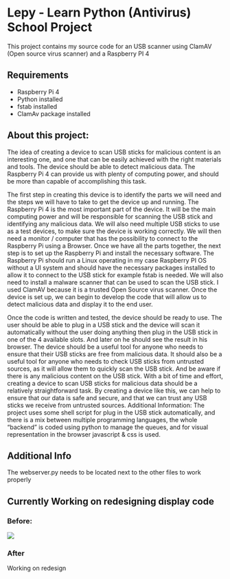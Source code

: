 <h1>Lepy - Learn Python (Antivirus)<br>School Project</h1>
<p>This project contains my source code for an USB scanner using ClamAV (Open source virus scanner) and a Raspberry PI 4<p>
<h2>Requirements</h2>
<ul>
  <li>Raspberry Pi 4</li>
  <li>Python installed</li>
  <li>fstab installed</li>
  <li>ClamAv package installed</li>
 </ul>
 <h2>
 About this project:
 </h2>
 <p>
 
The idea of creating a device to scan USB sticks for malicious content is an interesting one, and one that can be easily achieved with the right materials and tools. The device should be able to detect malicious data. The Raspberry Pi 4 can provide us with plenty of computing power, and should be more than capable of accomplishing this task.

The first step in creating this device is to identify the parts we will need and the steps we will have to take to get the device up and running. The Raspberry Pi 4 is the most important part of the device. It will be the main computing power and will be responsible for scanning the USB stick and identifying any malicious data. We will also need multiple USB sticks to use as a test devices, to make sure the device is working correctly. We will then need a monitor / computer that has the possibility to connect to the Raspberry Pi using a Browser.
Once we have all the parts together, the next step is to set up the Raspberry Pi and install the necessary software. The Raspberry Pi should run a Linux operating  in my case Raspberry PI OS without a UI system and should have the necessary packages installed to allow it to connect to the USB stick for example fstab is needed. We will also need to install a malware scanner that can be used to scan the USB stick. I used ClamAV because it is a trusted Open Source virus scanner. Once the device is set up, we can begin to develop the code that will allow us to detect malicious data and display it to the end user.

Once the code is written and tested, the device should be ready to use. The user should be able to plug in a USB stick and the device will scan it automatically without the user doing anything then plug in the USB stick in one of the 4 available slots. And later on he should see the result in his browser.
The device should be a useful tool for anyone who needs to ensure that their USB sticks are free from malicious data. It should also be a useful tool for anyone who needs to check USB sticks from untrusted sources, as it will allow them to quickly scan the USB stick. And be aware if there is any malicious content on the USB stick. With a bit of time and effort, creating a device to scan USB sticks for malicious data should be a relatively straightforward task.
By creating a device like this, we can help to ensure that our data is safe and secure, and that we can trust any USB sticks we receive from untrusted sources.
Additional Information: The project uses some shell script for plug in the USB stick automatically, and there is a mix between multiple programming languages, the whole “backend” is coded using python to manage the queues, and for visual representation in the browser javascript & css is used.
</p>

<h2>Additional Info</h2>
The webserver.py needs to be located next to the other files to work properly


<h2> Currently Working on redesigning display code</h2>

<h3>Before:</h3>
<img src="https://user-images.githubusercontent.com/99132765/215088021-2855c4c7-2105-4331-8fa5-ee30379e182c.png">
<h3>After</h3>
Working on redesign


